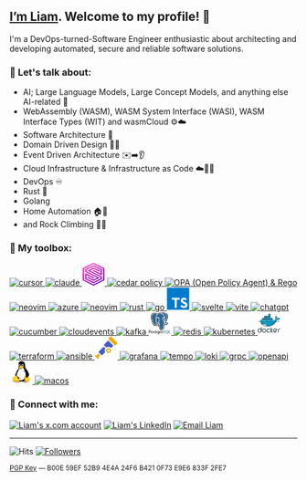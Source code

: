 ## [I’m Liam](https://veloxide.dev/). Welcome to my profile! 👋

I'm a DevOps-turned-Software Engineer enthusiastic about architecting and developing automated, secure and reliable software solutions.

### 💬 Let's talk about:

- AI; Large Language Models, Large Concept Models, and anything else AI-related 🤖
- WebAssembly (WASM), WASM System Interface (WASI), WASM Interface Types (WIT) and wasmCloud ⚙️☁️
- Software Architecture 🎯
- Domain Driven Design 👨‍🎨
- Event Driven Architecture ✉️➡️👂
- Cloud Infrastructure & Infrastructure as Code ☁️🧑‍💻
- DevOps ♾️
- Rust 🦀
- Golang
- Home Automation 🏠🦾
- and Rock Climbing 🧗‍♂️

### 🧰 My toolbox:
<a href="https://cursor.com" target="_blank" rel="noreferrer">
<img src="https://miro.medium.com/v2/resize:fit:640/format:webp/0*zWCTHFNFdGAgSw2d" alt="cursor" width="40" height="40"/>
</a>
<a href="https://claude.ai" target="_blank" rel="noreferrer">
<img src="https://encrypted-tbn0.gstatic.com/images?q=tbn:ANd9GcRn3er60IkUsYEwggtjVhfBE5JHcR2RACVg3w&s" alt="claude" width="40" height="40"/>
</a>
<a href="https://surrealdb.com" target="_blank" rel="noreferrer"> <img src="https://github.com/surrealdb/.github/raw/main/img/icon.png" alt="surrealdb" width="40" height="40"/> </a>
<a href="https://www.cedarpolicy.com" target="_blank" rel="noreferrer"> <img src="https://avatars.githubusercontent.com/u/125587672?s=200&v=4" alt="cedar policy" width="40" height="40"/> </a>
<a href="https://www.openpolicyagent.org/" target="_blank" rel="noreferrer"> <img src="https://www.svgrepo.com/show/374039/rego.svg" alt="OPA (Open Policy Agent) & Rego" width="40" height="40"/> </a>
<a href="https://www.mongodb.com/" target="_blank" rel="noreferrer"> <img src="https://cdn.jsdelivr.net/gh/devicons/devicon@latest/icons/mongodb/mongodb-original-wordmark.svg" alt="neovim" width="40" height="40"/> </a>
<a href="https://azure.microsoft.com/en-us/" target="_blank" rel="noreferrer"> <img src="https://cdn.jsdelivr.net/gh/devicons/devicon@latest/icons/azure/azure-original.svg" alt="azure" width="40" height="40"/> </a>
<a href="https://neovim.io/" target="_blank" rel="noreferrer"> <img src="https://www.vectorlogo.zone/logos/neovimio/neovimio-icon.svg" alt="neovim" width="40" height="40"/> </a>
<a href="https://www.rust-lang.org/" target="_blank" rel="noreferrer"> <img src="https://www.vectorlogo.zone/logos/rust-lang/rust-lang-icon.svg" alt="rust" width="40" height="40"/> </a>
<a href="https://go.dev" target="_blank" rel="noreferrer"> <img src="https://www.vectorlogo.zone/logos/golang/golang-icon.svg" alt="go" width="40" height="40"/> </a>
<a href="https://www.typescriptlang.org/" target="_blank" rel="noreferrer"> <img src="https://raw.githubusercontent.com/devicons/devicon/master/icons/typescript/typescript-original.svg" alt="typescript" width="40" height="40"/> </a>
<a href="https://svelte.dev" target="_blank" rel="noreferrer"> <img src="https://cdn.jsdelivr.net/gh/devicons/devicon/icons/svelte/svelte-original.svg" alt="svelte" width="40" height="40"/> </a>
<a href="https://vitejs.dev/" target="_blank" rel="noreferrer"> <img src="https://upload.wikimedia.org/wikipedia/commons/f/f1/Vitejs-logo.svg" alt="vite" width="40" height="40"/> </a>
<a href="https://openai.com/blog/chatgpt" target="_blank" rel="noreferrer"> <img src="https://upload.wikimedia.org/wikipedia/commons/thumb/0/04/ChatGPT_logo.svg/1024px-ChatGPT_logo.svg.png" alt="chatgpt" width="40" height="40"/> </a>
<a href="https://cucumber-rs.github.io/cucumber/main/introduction.html" target="_blank" rel="noreferrer"> <img src="https://www.vectorlogo.zone/logos/cucumberio/cucumberio-icon.svg" alt="cucumber" width="40" height="40"/> </a>
<a href="https://cloudevents.io/" target="_blank" rel="noreferrer"> <img src="https://www.vectorlogo.zone/logos/cloudeventsio/cloudeventsio-icon.svg" alt="cloudevents" width="40" height="40"/> </a>
<a href="https://kafka.apache.org/" target="_blank" rel="noreferrer"> <img src="https://cdn.jsdelivr.net/gh/devicons/devicon/icons/apachekafka/apachekafka-original.svg" alt="kafka" width="40" height="40"/> </a>
<a href="https://www.postgresql.org" target="_blank" rel="noreferrer"> <img src="https://raw.githubusercontent.com/devicons/devicon/master/icons/postgresql/postgresql-original-wordmark.svg" alt="postgresql" width="40" height="40"/> </a>
<a href="https://redis.io/" target="_blank" rel="noreferrer"> <img src="https://www.vectorlogo.zone/logos/redis/redis-icon.svg" alt="redis" width="40" height="40"/> </a>
<a href="https://kubernetes.io" target="_blank" rel="noreferrer"> <img src="https://www.vectorlogo.zone/logos/kubernetes/kubernetes-icon.svg" alt="kubernetes" width="40" height="40"/> </a>
<a href="https://www.docker.com/" target="_blank" rel="noreferrer"> <img src="https://raw.githubusercontent.com/devicons/devicon/master/icons/docker/docker-original-wordmark.svg" alt="docker" width="40" height="40"/>
<a href="https://terraform.io" target="_blank" rel="noreferrer"> <img src="https://www.vectorlogo.zone/logos/terraformio/terraformio-icon.svg" alt="terraform" width="40" height="40"/> </a>
<a href="https://www.ansible.com/" target="_blank" rel="noreferrer"> <img src="https://www.vectorlogo.zone/logos/ansible/ansible-icon.svg" alt="ansible" width="40" height="40"/> </a>
<a href="https://opentelemetry.io/" target="_blank" rel="noreferrer"> <img src="https://raw.githubusercontent.com/cncf/artwork/c2e619cdf85e8bac090ceca7c0834c5cfedf9426/projects/opentelemetry/icon/color/opentelemetry-icon-color.svg" alt="opentelemetry" width="40" height="40"/> </a>
<a href="https://grafana.com/" target="_blank" rel="noreferrer"> <img src="https://www.vectorlogo.zone/logos/grafana/grafana-icon.svg" alt="grafana" width="40" height="40"/> </a>
<a href="https://grafana.com/oss/tempo/" target="_blank" rel="noreferrer"> <img src="https://grafana.com/static/assets/img/logos/grafana-tempo.svg" alt="tempo" width="40" height="40"/> </a>
<a href="https://grafana.com/oss/loki/" target="_blank" rel="noreferrer"> <img src="https://grafana.com/static/img/logos/logo-loki.svg" alt="loki" width="40" height="40"/> </a>
<a href="https://grpc.io" target="_blank" rel="noreferrer"> <img src="https://grpc.io/img/logos/grpc-icon-color.png" alt="grpc" width="40" height="40"/> </a>
<a href="https://www.openapis.org/" target="_blank" rel="noreferrer"> <img src="https://www.vectorlogo.zone/logos/openapis/openapis-icon.svg" alt="openapi" width="40" height="40"/> </a>
<a href="https://www.linux.org/" target="_blank" rel="noreferrer"> <img src="https://raw.githubusercontent.com/devicons/devicon/master/icons/linux/linux-original.svg" alt="linux" width="40" height="40"/> </a>
<a href="https://www.apple.com/macos" target="_blank" rel="noreferrer"> <img src="https://cdn.jsdelivr.net/gh/devicons/devicon/icons/apple/apple-original.svg" alt="macos" width="40" height="40"/> </a>

### 🤝 Connect with me:

<a href="https://x.com/LiamWoodleigh" target="blank"><img align="center" src="https://cdn.jsdelivr.net/gh/devicons/devicon/icons/twitter/twitter-original.svg" alt="Liam's x.com account" height="40" width="40" /></a>
<a href="https://www.linkedin.com/in/liamwoodleighhardinge/" target="blank"><img align="center" src="https://cdn.jsdelivr.net/gh/devicons/devicon/icons/linkedin/linkedin-original.svg" alt="Liam's LinkedIn" height="40" width="40" /></a>
<a href="mailto:liam.woodleigh@gmail.com" target="blank"><img align="center" src="https://www.vectorlogo.zone/logos/gmail/gmail-tile.svg" alt="Email Liam" height="40" width="40" /></a>

---

![Hits](https://hits.seeyoufarm.com/api/count/incr/badge.svg?url=https%3A%2F%2Fgithub.com%2Fliamwh%2Fhit-counter)
[![Followers](https://img.shields.io/github/followers/liamwh)](https://github.com/liamwh?tab=followers)

<sup>
<a href="https://keybase.io/liamwh/pgp_keys.asc">PGP Key</a> — B00E 59EF 52B9 4E4A 24F6 B421 0F73 E9E6 833F 2FE7
</sup>
